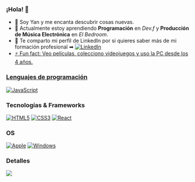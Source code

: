 ### ¡Hola! 🚀

<!--
**YandreGT/yandregt** is a ✨ _special_ ✨ repository because its `README.md` (this file) appears on your GitHub profile.

Here are some ideas to get you started:

- 🔭 I’m currently working on ...
- 🌱 I’m currently learning ...
- 👯 I’m looking to collaborate on ...
- 🤔 I’m looking for help with ...
- 💬 Ask me about ...
- 📫 How to reach me: ...
- 😄 Pronouns: ...
- ⚡ Fun fact: ...
-->
- 🔭 Soy Yan y me encanta descubrir cosas nuevas.
- 🌱 Actualmente estoy aprendiendo **Programación** en _Dev.f_ y **Producción de Música Electrónica** en _El Bedroom_. 
- 💼 Te comparto mi perfil de LinkedIn por si quieres saber más de mi formación profesional ➡ <a href="https://www.linkedin.com/in/yandregt/">
   <img src="https://camo.githubusercontent.com/8fdc1cc04c29ee0548aa86f0c3d3ca9b4e1736b51e60dbf94baf4f8aa37f411a/68747470733a2f2f696d672e736869656c64732e696f2f62616467652f4c696e6b6564496e2d626c75653f7374796c653d666c61742d737175617265266c6f676f3d6c696e6b6564696e" alt="LinkedIn" data-canonical-src="https://img.shields.io/badge/LinkedIn-blue?style=flat-square&amp;logo=linkedin" style="max-width: 100%;"> 
- ⚡ Fun fact: Veo películas, colecciono videojuegos  y uso la PC desde los 4 años.
### Lenguajes de programación
[![JavaScript](https://img.shields.io/badge/javascript-black?style=for-the-badge&logo=javascript)](https://github.com/yandregt)
   
### Tecnologías & Frameworks
[![HTML5](https://img.shields.io/badge/html-black?style=for-the-badge&logo=html5)](https://hub.docker.com/u/yandregt)
[![CSS3](https://img.shields.io/badge/css-black?style=for-the-badge&logo=css3)](https://hub.docker.com/u/yandregt)
[![React](https://img.shields.io/badge/react-black?style=for-the-badge&logo=react)](https://github.com/yandregt)

### OS
[![Apple](https://img.shields.io/badge/apple-black?style=for-the-badge&logo=Apple)](https://github.com/yandregt)
[![Windows](https://img.shields.io/badge/Windows-black?style=for-the-badge&logo=Windows)](https://github.com/yandregt)   
   
### Detalles
![](http://github-profile-summary-cards.vercel.app/api/cards/profile-details?username=yandregt&theme=transparent)
